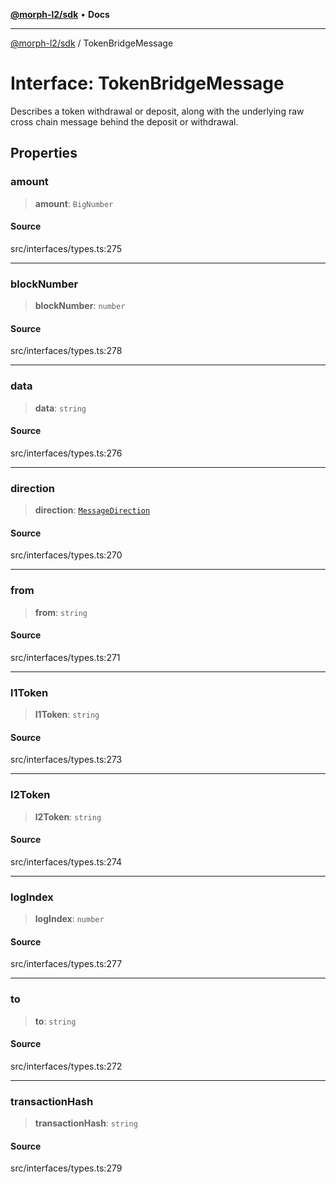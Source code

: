 [**@morph-l2/sdk**](../README.md) • **Docs**

***

[@morph-l2/sdk](../globals.md) / TokenBridgeMessage

# Interface: TokenBridgeMessage

Describes a token withdrawal or deposit, along with the underlying raw cross chain message
behind the deposit or withdrawal.

## Properties

### amount

> **amount**: `BigNumber`

#### Source

src/interfaces/types.ts:275

***

### blockNumber

> **blockNumber**: `number`

#### Source

src/interfaces/types.ts:278

***

### data

> **data**: `string`

#### Source

src/interfaces/types.ts:276

***

### direction

> **direction**: [`MessageDirection`](../enumerations/MessageDirection.md)

#### Source

src/interfaces/types.ts:270

***

### from

> **from**: `string`

#### Source

src/interfaces/types.ts:271

***

### l1Token

> **l1Token**: `string`

#### Source

src/interfaces/types.ts:273

***

### l2Token

> **l2Token**: `string`

#### Source

src/interfaces/types.ts:274

***

### logIndex

> **logIndex**: `number`

#### Source

src/interfaces/types.ts:277

***

### to

> **to**: `string`

#### Source

src/interfaces/types.ts:272

***

### transactionHash

> **transactionHash**: `string`

#### Source

src/interfaces/types.ts:279
